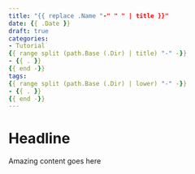 ```yaml
---
title: "{{ replace .Name "-" " " | title }}"
date: {{ .Date }}
draft: true
categories:
- Tutorial
{{ range split (path.Base (.Dir) | title) "-" -}}
- {{ . }}
{{ end -}}
tags:
{{ range split (path.Base (.Dir) | lower) "-" -}}
- {{ . }}
{{ end -}}
---
```


# Headline

Amazing content goes here